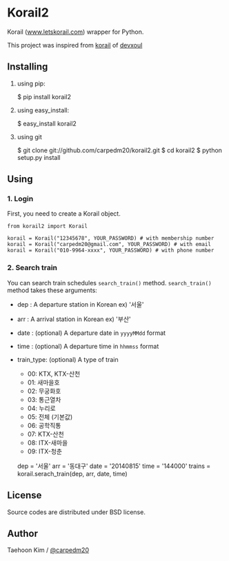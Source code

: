 Korail2
=======

Korail (www.letskorail.com) wrapper for Python.

This project was inspired from [korail](https://github.com/devxoul/korail) of [devxoul](https://github.com/devxoul)


Installing
----------

1. using pip:

    $ pip install korail2

1. using easy_install:

    $ easy_install korail2

1. using git

    $ git clone git://github.com/carpedm20/korail2.git
    $ cd korail2
    $ python setup.py install

Using
-----

### 1. Login ###

First, you need to create a Korail object.

    from korail2 import Korail

    korail = Korail("12345678", YOUR_PASSWORD) # with membership number
    korail = Korail("carpedm20@gmail.com", YOUR_PASSWORD) # with email
    korail = Korail("010-9964-xxxx", YOUR_PASSWORD) # with phone number

### 2. Search train ###

You can search train schedules `search_train()` method. `search_train()` method takes these arguments:

- dep : A departure station in Korean  ex) '서울'
- arr : A arrival station in Korean  ex) '부산'
- date : (optional) A departure date in `yyyyMMdd` format
- time : (optional) A departure time in `hhmmss` format
- train_type: (optional) A type of train
     - 00: KTX, KTX-산천
     - 01: 새마을호
     - 02: 무궁화호
     - 03: 통근열차
     - 04: 누리로
     - 05: 전체 (기본값)
     - 06: 공학직통
     - 07: KTX-산천
     - 08: ITX-새마을
     - 09: ITX-청춘

    dep = '서울'
    arr = '동대구'
    date = '20140815'
    time = '144000'
    trains = korail.serach_train(dep, arr, date, time)


License
-------

Source codes are distributed under BSD license.


Author
------

Taehoon Kim / [@carpedm20](http://carpedm20.github.io/about/)
